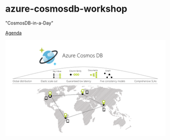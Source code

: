 # azure-cosmosdb-workshop

"CosmosDB-in-a-Day"

[Agenda](agenda.md)

![azure-cosmos-db](img/azure-cosmos-db.png)
